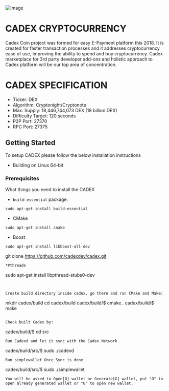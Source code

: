![image](https://i.imgur.com/19HrseK.png)

# CADEX CRYPTOCURRENCY

Cadex Coin project was formed for easy E-Payment platform this 2018. It is created for faster transaction processes and it addresses cryptocurrency ease of use, Improving the ability to spend and buy cryptocurrency. Cadex marketplace for 3rd party developer add-ons and holistic approach to Cadex platform will be our top area of concentration.

# CADEX SPECIFICATION

* Ticker: DEX
* Algorithm: Cryptonight/Cryptonote
* Max. Supply: 18,446,744,073 DEX (18 billion DEX)
* Difficulty Target: 120 seconds
* P2P Port: 27370
* RPC Port: 27375

## Getting Started

To setup CADEX please follow the below installation instructions

* Building on Linux 64-bit

### Prerequisites

What things you need to install the CADEX

* `build-essential` package:
```
sudo apt-get install build-essential
```
* CMake 
```
sudo apt-get install cmake
```
* Boost 
```
sudo apt-get install libboost-all-dev
```
git clone https://github.com/cadexdev/cadex.git
```
*Pthreads
```
sudo apt-get install libpthread-stubs0-dev
```


Create build directory inside cadex, go there and run CMake and Make:
```
mkdir cadex/build
cd cadex/build
cadex/build/$ cmake..
cadex/build/$  make
```

Check built Cadex by:
```
cadex/build/$ cd src
```
Run Cadexd and let it sync with the Cadex Network
```
cadex/build/src/$ sudo ./cadexd
```
Run simplewallet Once Sync is done
```
cadex/build/src/$ sudo ./simplewallet
```
You will be asked to Open[O] wallet or Generate[G] wallet, put "O" to open already generated wallet or "G" to open new wallet.
```
